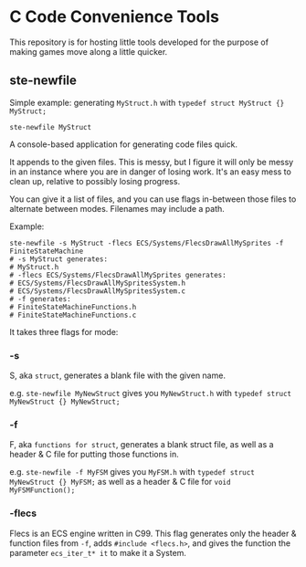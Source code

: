 # C Code Convenience Tools

This repository is for hosting little tools developed for the purpose of making games move along a little quicker.

## ste-newfile

Simple example: generating `MyStruct.h` with `typedef struct MyStruct {} MyStruct;`
```
ste-newfile MyStruct
```

A console-based application for generating code files quick.

It appends to the given files. This is messy, but I figure it will only be messy in an instance where you are in danger of losing work. It's an easy mess to clean up, relative to possibly losing progress.

You can give it a list of files, and you can use flags in-between those files to alternate between modes. Filenames may include a path.

Example:
```
ste-newfile -s MyStruct -flecs ECS/Systems/FlecsDrawAllMySprites -f FiniteStateMachine
# -s MyStruct generates:
# MyStruct.h
# -flecs ECS/Systems/FlecsDrawAllMySprites generates:
# ECS/Systems/FlecsDrawAllMySpritesSystem.h
# ECS/Systems/FlecsDrawAllMySpritesSystem.c
# -f generates:
# FiniteStateMachineFunctions.h
# FiniteStateMachineFunctions.c
```

It takes three flags for mode:

### -s

S, aka `struct`, generates a blank file with the given name.

e.g. `ste-newfile MyNewStruct` gives you `MyNewStruct.h` with `typedef struct MyNewStruct {} MyNewStruct;`

### -f

F, aka `functions for struct`, generates a blank struct file, as well as a header & C file for putting those functions in.

e.g. `ste-newfile -f MyFSM` gives you `MyFSM.h` with `typedef struct MyNewStruct {} MyFSM;` as well as a header & C file for `void MyFSMFunction();`

### -flecs

Flecs is an ECS engine written in C99. This flag generates only the header & function files from `-f`, adds `#include <flecs.h>`, and gives the function the parameter `ecs_iter_t* it` to make it a System.
